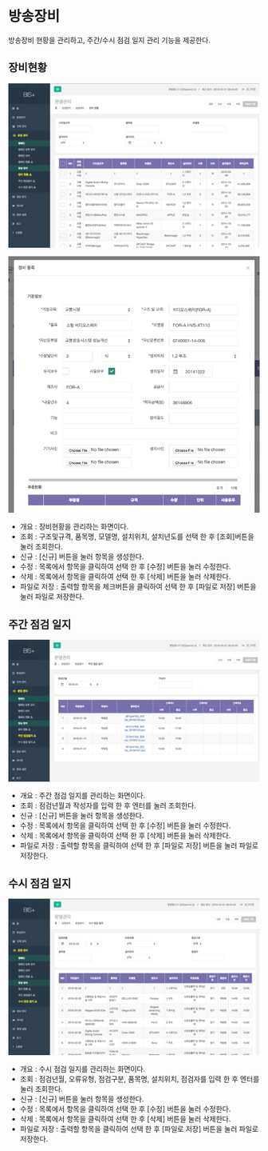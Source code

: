 # 방송장비

방송장비 현황을 관리하고, 주간/수시 점검 일지 관리 기능을 제공한다.

## 장비현황

![](image_20160301_190109_capture.png)

![](image_20160301_190214_capture.png)

- 개요 : 장비현황을 관리하는 화면이다.
- 조회 : 구조및규격, 품목명, 모델명, 설치위치, 설치년도를 선택 한 후 [조회]버튼을 눌러 조회한다.
- 신규 : [신규] 버튼을 눌러 항목을 생성한다.
- 수정 : 목록에서 항목을 클릭하여 선택 한 후 [수정] 버튼을 눌러 수정한다.
- 삭제 : 목록에서 항목을 클릭하여 선택 한 후 [삭제] 버튼을 눌러 삭제한다.
- 파일로 저장 : 출력할 항목을 체크버튼을 클릭하여 선택 한 후 [파일로 저장] 버튼을 눌러 파일로 저장한다.

## 주간 점검 일지

![](image_20160301_190321_capture.png)

- 개요 : 주간 점검 일지를 관리하는 화면이다.
- 조회 : 점검년월과 작성자를 입력 한 후 엔터를 눌러 조회한다.
- 신규 : [신규] 버튼을 눌러 항목을 생성한다.
- 수정 : 목록에서 항목을 클릭하여 선택 한 후 [수정] 버튼을 눌러 수정한다.
- 삭제 : 목록에서 항목을 클릭하여 선택 한 후 [삭제] 버튼을 눌러 삭제한다.
- 파일로 저장 : 출력할 항목을 클릭하여 선택 한 후 [파일로 저장] 버튼을 눌러 파일로 저장한다.

## 수시 점검 일지

![](image_20160301_190623_capture.png)

- 개요 : 수시 점검 일지를 관리하는 화면이다.
- 조회 : 점검년월, 오류유형, 점검구분, 품목명, 설치위치, 점검자를 입력 한 후 엔터를 눌러 조회한다.
- 신규 : [신규] 버튼을 눌러 항목을 생성한다.
- 수정 : 목록에서 항목을 클릭하여 선택 한 후 [수정] 버튼을 눌러 수정한다.
- 삭제 : 목록에서 항목을 클릭하여 선택 한 후 [삭제] 버튼을 눌러 삭제한다.
- 파일로 저장 : 출력할 항목을 클릭하여 선택 한 후 [파일로 저장] 버튼을 눌러 파일로 저장한다.
